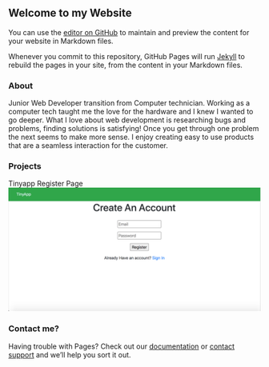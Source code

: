 ## Welcome to my Website

You can use the [editor on GitHub](https://github.com/jlafleur93/joel-wowz.github.io/edit/main/README.md) to maintain and preview the content for your website in Markdown files.

Whenever you commit to this repository, GitHub Pages will run [Jekyll](https://jekyllrb.com/) to rebuild the pages in your site, from the content in your Markdown files.

### About

Junior Web Developer transition from Computer technician. Working as a computer tech taught me the love for the hardware and I knew I wanted to go deeper. What I love about web development is researching bugs and problems, finding solutions is satisfying!  Once you get through one problem the next seems to make more sense. I enjoy creating easy to use products that are a seamless interaction for the customer.



### Projects
Tinyapp Register Page ![alt](https://raw.githubusercontent.com/jlafleur93/tinyapp/master/public/assets/Register_Splash.png)


### Contact me?

Having trouble with Pages? Check out our [documentation](https://docs.github.com/categories/github-pages-basics/) or [contact support](https://support.github.com/contact) and we’ll help you sort it out.

